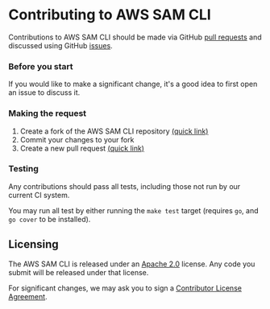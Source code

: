 # Contributing to AWS SAM CLI

Contributions to AWS SAM CLI should be made via GitHub [pull
requests](https://github.com/awslabs/aws-sam-cli/pulls) and discussed using
GitHub [issues](https://github.com/awslabs/aws-sam-cli/issues).

### Before you start

If you would like to make a significant change, it's a good idea to first open
an issue to discuss it.

### Making the request

1. Create a fork of the AWS SAM CLI repository [(quick link)](https://github.com/awslabs/aws-sam-cli#fork-destination-box)
2. Commit your changes to your fork
3. Create a new pull request [(quick link)](https://github.com/awslabs/aws-sam-cli/compare)  

### Testing

Any contributions should pass all tests, including those not run by our
current CI system.

You may run all test by either running the `make test` target (requires `go`,
and `go cover` to be installed).

## Licensing

The AWS SAM CLI is released under an [Apache
2.0](http://aws.amazon.com/apache-2-0/) license. Any code you submit will be
released under that license.

For significant changes, we may ask you to sign a [Contributor License
Agreement](http://en.wikipedia.org/wiki/Contributor_License_Agreement).